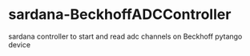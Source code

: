 # sardana-BeckhoffADCController
sardana controller to start and read adc channels on Beckhoff pytango device
